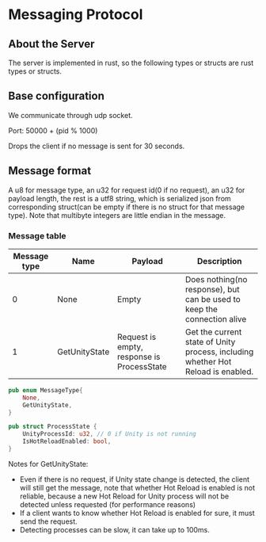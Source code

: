 # Messaging Protocol

## About the Server
The server is implemented in rust, so the following types or structs are rust types or structs.

## Base configuration
We communicate through udp socket.

Port: 50000 + (pid % 1000)

Drops the client if no message is sent for 30 seconds.

## Message format
A u8 for message type, an u32 for request id(0 if no request), an u32 for payload length, the rest is a utf8 string, which is serialized json from corresponding struct(can be empty if there is no struct for that message type). Note that multibyte integers are little endian in the message.

### Message table
| Message type | Name | Payload | Description |
| --- | --- | --- | --- |
| 0 | None | Empty | Does nothing(no response), but can be used to keep the connection alive |
| 1 | GetUnityState | Request is empty, response is ProcessState | Get the current state of Unity process, including whether Hot Reload is enabled.

``` rust
pub enum MessageType{
    None,
    GetUnityState,
}

pub struct ProcessState {
    UnityProcessId: u32, // 0 if Unity is not running
    IsHotReloadEnabled: bool,
}
```

Notes for GetUnityState:
- Even if there is no request, if Unity state change is detected, the client will still get the message, note that whether Hot Reload is enabled is not reliable, because a new Hot Reload for Unity process will not be detected unless requested (for performance reasons)
- If a client wants to know whether Hot Reload is enabled for sure, it must send the request.
- Detecting processes can be slow, it can take up to 100ms.
